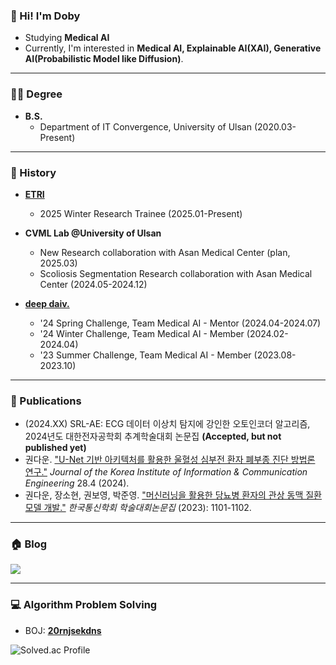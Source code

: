 ### 👋 Hi! I'm Doby 
* Studying <b>Medical AI</b>
* Currently, I'm interested in <b>Medical AI, Explainable AI(XAI), Generative AI(Probabilistic Model like Diffusion)</b>.
* * *
### 👨‍🎓 Degree
* <b>B.S.</b>
  * Department of IT Convergence, University of Ulsan (2020.03-Present)
* * *
### 🦾 History
* <b><a href="https://www.etri.re.kr/intro.html">ETRI</a></b>
  * 2025 Winter Research Trainee (2025.01-Present)

* <b>CVML Lab @University of Ulsan</b>
  * New Research collaboration with Asan Medical Center (plan, 2025.03)
  * Scoliosis Segmentation Research collaboration with Asan Medical Center (2024.05-2024.12)

* <b><a href="https://deepdaiv.oopy.io/">deep daiv.</a></b>
  * '24 Spring Challenge, Team Medical AI - Mentor (2024.04-2024.07)
  * '24 Winter Challenge, Team Medical AI - Member (2024.02-2024.04)
  * '23 Summer Challenge, Team Medical AI - Member (2023.08-2023.10)

* * *
### 📂 Publications
* (2024.XX) SRL-AE: ECG 데이터 이상치 탐지에 강인한 오토인코더 알고리즘, 2024년도 대한전자공학회 추계학술대회 논문집 <b>(Accepted, but not published yet)</b>
* 권다운. <a href="https://www.dbpia.co.kr/journal/articleDetail?nodeId=NODE11758380">"U-Net 기반 아키텍처를 활용한 울혈성 심부전 환자 폐부종 진단 방법론 연구."</a> <i>Journal of the Korea Institute of Information & Communication Engineering</i> 28.4 (2024).
* 권다운, 장소현, 권보영, 박준영. <a href="https://www.dbpia.co.kr/journal/articleDetail?nodeId=NODE11667724">"머신러닝을 활용한 당뇨병 환자의 관상 동맥 질환 모델 개발."</a> <i>한국통신학회 학술대회논문집</i> (2023): 1101-1102.
* * *
### 🏠 Blog
<a href="https://draw-code-boy.tistory.com/"><img src="https://img.shields.io/badge/Doby's Lab-F36D5D?style=flat-square&logo=Tistory&logoColor=FFFFFF"/></a>
* * *
### 💻 Algorithm Problem Solving
* BOJ: <b>[20rnjsekdns](https://www.acmicpc.net/user/20rnjsekdns)</b>

![Solved.ac Profile](http://mazassumnida.wtf/api/v2/generate_badge?boj=20rnjsekdns)

